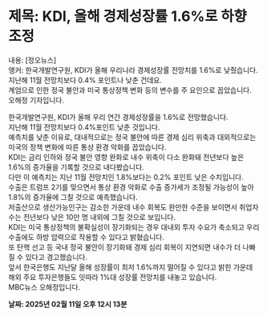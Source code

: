 # **제목: KDI, 올해 경제성장률 1.6%로 하향 조정**

  내용: [정오뉴스]  
앵커: 한국개발연구원, KDI가 올해 우리나라 경제성장률 전망치를 1.6%로 낮췄습니다.  
지난해 11월 전망치보다 0.4% 포인트나 낮춘 건데요.  
계엄으로 인한 정국 불안과 미국 통상정책 변화 등의 변수를 주 요인으로 꼽았습니다.  
오해정 기자입니다.  

한국개발연구원, KDI가 올해 우리 연간 경제성장률을 1.6%로 전망했습니다.  
지난해 11월 전망치보다 0.4%포인트 낮춘 것입니다.  
예측치를 낮춘 이유로, 대내적으로는 정국 불안에 따른 경제 심리 위축과 대외적으로는 미국의 정책 변화에 따른 통상 환경 악화를 꼽았습니다.  
KDI는 금리 인하와 정국 불안 영향 완화로 내수 위축이 다소 완화돼 전년보다 높은 1.6%의 증가율을 기록할 것으로 내다봤습니다.  
다만 이 예측치는 지난 11월 전망치인 1.8%보다는 0.2% 포인트 낮은 수치입니다.  
수출은 트럼프 2기를 맞으면서 통상 환경 악화로 수출 증가세가 조정될 가능성이 높아 1.8%의 증가율에 그칠 것으로 예측했습니다.  
저출산으로 생산가능인구는 감소한 가운데 내수 회복도 완만한 수준을 보이면서 취업자 수는 전년보다 낮은 10만 명 내외에 그칠 것으로 보입니다.  
KDI는 미국 통상정책의 불확실성이 장기화되는 경우 대내외 투자 수요가 축소되고 우리 수출에도 하방 압력으로 작용할 수 있다고 밝혔습니다.  
또 탄핵 선고 등 국내 정국 불안이 장기화돼 경제 심리 회복이 지연되면 내수가 더 나빠질 수 있다고 경고했습니다.  
앞서 한국은행도 지난달 올해 성장률이 최저 1.6%까지 떨어질 수 있다고 밝힌 가운데 해외 주요 투자은행들도 잇따라 1%대 성장률 전망치를 내놓고 있습니다.  
MBC뉴스 오해정입니다.

  **날짜: 2025년 02월 11일 오후 12시 13분**